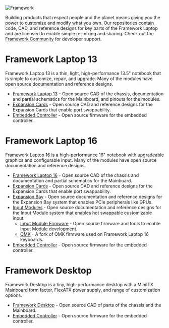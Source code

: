 ![Framework](https://github.com/user-attachments/assets/06ae1ad2-35c1-41d8-a6f7-54a030e8c76d)

Building products that respect people and the planet means giving you the power to customize and modify what you own.
Our repositories contain code, CAD, and reference designs for key parts of the Framework Laptop and are licensed to enable simple re-mixing and sharing.
Check out the [Framework Community](https://community.frame.work/c/developer-program/85) for developer support.

# Framework Laptop 13
Framework Laptop 13 is a thin, light, high-performance 13.5" notebook that is simple to customize, repair, and upgrade.  Many of the modules have open source documentation and reference designs.

 * [Framework Laptop 13](https://github.com/FrameworkComputer/Framework-Laptop-13) - Open source CAD of the chassis, documentation and partial schematics for the Mainboard, and pinouts for the modules.
 * [Expansion Cards](https://github.com/FrameworkComputer/ExpansionCards) - Open source CAD and reference designs for the Expansion Cards that enable port swappability.
 * [Embedded Controller](https://github.com/FrameworkComputer/EmbeddedController) - Open source firmware for the embedded controller.

# Framework Laptop 16
Framework Laptop 16 is a high-performance 16" notebook with upgradeable graphics and configurable input.  Many of the modules have open source documentation and reference designs.

 * [Framework Laptop 16](https://github.com/FrameworkComputer/Framework-Laptop-16) - Open source CAD of the chassis and documentation and partial schematics for the Mainboard.
 * [Expansion Cards](https://github.com/FrameworkComputer/ExpansionCards) - Open source CAD and reference designs for the Expansion Cards that enable port swappability.
 * [Expansion Bay](https://github.com/FrameworkComputer/expansionbay) - Open source documentation and reference designs for the Expansion Bay system that enables PCIe peripherals like GPUs.
 * [Input Modules](https://github.com/FrameworkComputer/inputmodules) - Open source documentation and reference designs for the Input Module system that enables hot swappable customizable input.
   * [Input Module Firmware](https://github.com/FrameworkComputer/inputmodule-rs) - Open source firmware and tools to enable Input Module development.
   * [QMK](https://github.com/FrameworkComputer/qmk_firmware) - A fork of QMK firmware used on Framework Laptop 16 keyboards.
 * [Embedded Controller](https://github.com/FrameworkComputer/EmbeddedController) - Open source firmware for the embedded controller.

# Framework Desktop
Framework Desktop is a tiny, high-performance desktop with a MiniITX Mainboard form factor, FlexATX power supply, and range of customization options.

 * [Framework Desktop](https://github.com/FrameworkComputer/Framework-Desktop) - Open source CAD of parts of the chassis and the Mainboard.
 * [Embedded Controller](https://github.com/FrameworkComputer/EmbeddedController) - Open source firmware for the embedded controller.
